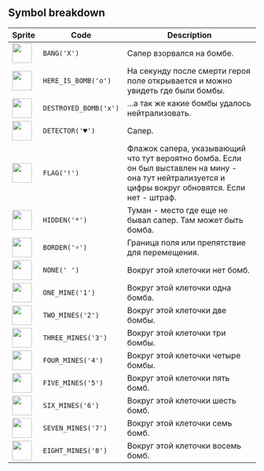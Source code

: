 <meta charset="UTF-8">

## Symbol breakdown
| Sprite | Code | Description |
| -------- | -------- | -------- |
|<img src="https://github.com/codenjoyme/codenjoy/raw/master/CodingDojo/games/minesweeper/src/main/webapp/resources/minesweeper/sprite/bang.png" style="width:40px;" /> | `BANG('X')` | Сапер взорвался на бомбе. | 
|<img src="https://github.com/codenjoyme/codenjoy/raw/master/CodingDojo/games/minesweeper/src/main/webapp/resources/minesweeper/sprite/here_is_bomb.png" style="width:40px;" /> | `HERE_IS_BOMB('o')` | На секунду после смерти героя поле открывается и можно увидеть где были бомбы. | 
|<img src="https://github.com/codenjoyme/codenjoy/raw/master/CodingDojo/games/minesweeper/src/main/webapp/resources/minesweeper/sprite/destroyed_bomb.png" style="width:40px;" /> | `DESTROYED_BOMB('x')` | ...а так же какие бомбы удалось нейтрализовать. | 
|<img src="https://github.com/codenjoyme/codenjoy/raw/master/CodingDojo/games/minesweeper/src/main/webapp/resources/minesweeper/sprite/detector.png" style="width:40px;" /> | `DETECTOR('♥')` | Сапер. | 
|<img src="https://github.com/codenjoyme/codenjoy/raw/master/CodingDojo/games/minesweeper/src/main/webapp/resources/minesweeper/sprite/flag.png" style="width:40px;" /> | `FLAG('!')` | Флажок сапера, указывающий что тут вероятно бомба. Если он был выставлен на мину - она тут нейтрализуется и цифры вокруг обновятся. Если нет - штраф. | 
|<img src="https://github.com/codenjoyme/codenjoy/raw/master/CodingDojo/games/minesweeper/src/main/webapp/resources/minesweeper/sprite/hidden.png" style="width:40px;" /> | `HIDDEN('*')` | Туман - место где еще не бывал сапер. Там может быть бомба. | 
|<img src="https://github.com/codenjoyme/codenjoy/raw/master/CodingDojo/games/minesweeper/src/main/webapp/resources/minesweeper/sprite/border.png" style="width:40px;" /> | `BORDER('☼')` | Граница поля или препятствие для перемещения. | 
|<img src="https://github.com/codenjoyme/codenjoy/raw/master/CodingDojo/games/minesweeper/src/main/webapp/resources/minesweeper/sprite/none.png" style="width:40px;" /> | `NONE(' ')` | Вокруг этой клеточки нет бомб. | 
|<img src="https://github.com/codenjoyme/codenjoy/raw/master/CodingDojo/games/minesweeper/src/main/webapp/resources/minesweeper/sprite/one_mine.png" style="width:40px;" /> | `ONE_MINE('1')` | Вокруг этой клеточки одна бомба. | 
|<img src="https://github.com/codenjoyme/codenjoy/raw/master/CodingDojo/games/minesweeper/src/main/webapp/resources/minesweeper/sprite/two_mines.png" style="width:40px;" /> | `TWO_MINES('2')` | Вокруг этой клеточки две бомбы. | 
|<img src="https://github.com/codenjoyme/codenjoy/raw/master/CodingDojo/games/minesweeper/src/main/webapp/resources/minesweeper/sprite/three_mines.png" style="width:40px;" /> | `THREE_MINES('3')` | Вокруг этой клеточки три бомбы. | 
|<img src="https://github.com/codenjoyme/codenjoy/raw/master/CodingDojo/games/minesweeper/src/main/webapp/resources/minesweeper/sprite/four_mines.png" style="width:40px;" /> | `FOUR_MINES('4')` | Вокруг этой клеточки четыре бомбы. | 
|<img src="https://github.com/codenjoyme/codenjoy/raw/master/CodingDojo/games/minesweeper/src/main/webapp/resources/minesweeper/sprite/five_mines.png" style="width:40px;" /> | `FIVE_MINES('5')` | Вокруг этой клеточки пять бомб. | 
|<img src="https://github.com/codenjoyme/codenjoy/raw/master/CodingDojo/games/minesweeper/src/main/webapp/resources/minesweeper/sprite/six_mines.png" style="width:40px;" /> | `SIX_MINES('6')` | Вокруг этой клеточки шесть бомб. | 
|<img src="https://github.com/codenjoyme/codenjoy/raw/master/CodingDojo/games/minesweeper/src/main/webapp/resources/minesweeper/sprite/seven_mines.png" style="width:40px;" /> | `SEVEN_MINES('7')` | Вокруг этой клеточки семь бомб. | 
|<img src="https://github.com/codenjoyme/codenjoy/raw/master/CodingDojo/games/minesweeper/src/main/webapp/resources/minesweeper/sprite/eight_mines.png" style="width:40px;" /> | `EIGHT_MINES('8')` | Вокруг этой клеточки восемь бомб. | 
